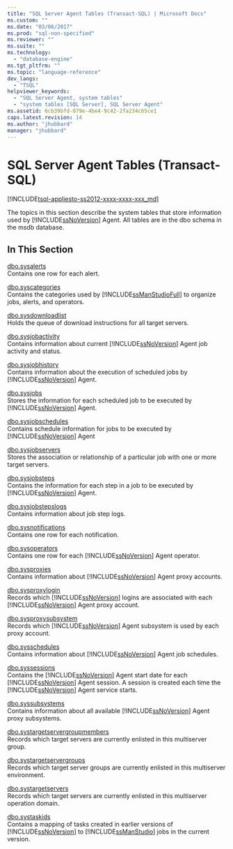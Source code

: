 ```yaml
---
title: "SQL Server Agent Tables (Transact-SQL) | Microsoft Docs"
ms.custom: ""
ms.date: "03/06/2017"
ms.prod: "sql-non-specified"
ms.reviewer: ""
ms.suite: ""
ms.technology: 
  - "database-engine"
ms.tgt_pltfrm: ""
ms.topic: "language-reference"
dev_langs: 
  - "TSQL"
helpviewer_keywords: 
  - "SQL Server Agent, system tables"
  - "system tables [SQL Server], SQL Server Agent"
ms.assetid: 6cb39bfd-079e-4be4-9c42-2fa234c65ce1
caps.latest.revision: 14
ms.author: "jhubbard"
manager: "jhubbard"
---
```

# SQL Server Agent Tables (Transact-SQL)
[!INCLUDE[tsql-appliesto-ss2012-xxxx-xxxx-xxx_md](../../../integration-services/system/stored-procedures/includes/tsql-appliesto-ss2012-xxxx-xxxx-xxx-md.md)]

  The topics in this section describe the system tables that store information used by [!INCLUDE[ssNoVersion](../../../advanced-analytics/r-services/includes/ssnoversion-md.md)] Agent. All tables are in the dbo schema in the msdb database.  
  
## In This Section  
 [dbo.sysalerts](../../../relational-databases/reference/system-tables/dbo.sysalerts-transact-sql.md)  
 Contains one row for each alert.  
  
 [dbo.syscategories](../../../relational-databases/reference/system-tables/dbo.syscategories-transact-sql.md)  
 Contains the categories used by [!INCLUDE[ssManStudioFull](../../../advanced-analytics/r-services/includes/ssmanstudiofull-md.md)] to organize jobs, alerts, and operators.  
  
 [dbo.sysdownloadlist](../../../relational-databases/reference/system-tables/dbo.sysdownloadlist-transact-sql.md)  
 Holds the queue of download instructions for all target servers.  
  
 [dbo.sysjobactivity](../../../relational-databases/reference/system-tables/dbo.sysjobactivity-transact-sql.md)  
 Contains information about current [!INCLUDE[ssNoVersion](../../../advanced-analytics/r-services/includes/ssnoversion-md.md)] Agent job activity and status.  
  
 [dbo.sysjobhistory](../../../relational-databases/reference/system-tables/dbo.sysjobhistory-transact-sql.md)  
 Contains information about the execution of scheduled jobs by [!INCLUDE[ssNoVersion](../../../advanced-analytics/r-services/includes/ssnoversion-md.md)] Agent.  
  
 [dbo.sysjobs](../../../relational-databases/reference/system-tables/dbo.sysjobs-transact-sql.md)  
 Stores the information for each scheduled job to be executed by [!INCLUDE[ssNoVersion](../../../advanced-analytics/r-services/includes/ssnoversion-md.md)] Agent.  
  
 [dbo.sysjobschedules](../../../relational-databases/reference/system-tables/dbo.sysjobschedules-transact-sql.md)  
 Contains schedule information for jobs to be executed by [!INCLUDE[ssNoVersion](../../../advanced-analytics/r-services/includes/ssnoversion-md.md)] Agent  
  
 [dbo.sysjobservers](../../../relational-databases/reference/system-tables/dbo.sysjobservers-transact-sql.md)  
 Stores the association or relationship of a particular job with one or more target servers.  
  
 [dbo.sysjobsteps](../../../relational-databases/reference/system-tables/dbo.sysjobsteps-transact-sql.md)  
 Contains the information for each step in a job to be executed by [!INCLUDE[ssNoVersion](../../../advanced-analytics/r-services/includes/ssnoversion-md.md)] Agent.  
  
 [dbo.sysjobstepslogs](../../../relational-databases/reference/system-tables/dbo.sysjobstepslogs-transact-sql.md)  
 Contains information about job step logs.  
  
 [dbo.sysnotifications](../../../relational-databases/reference/system-tables/dbo.sysnotifications-transact-sql.md)  
 Contains one row for each notification.  
  
 [dbo.sysoperators](../../../relational-databases/reference/system-tables/dbo.sysoperators-transact-sql.md)  
 Contains one row for each [!INCLUDE[ssNoVersion](../../../advanced-analytics/r-services/includes/ssnoversion-md.md)] Agent operator.  
  
 [dbo.sysproxies](../../../relational-databases/reference/system-tables/dbo.sysproxies-transact-sql.md)  
 Contains information about [!INCLUDE[ssNoVersion](../../../advanced-analytics/r-services/includes/ssnoversion-md.md)] Agent proxy accounts.  
  
 [dbo.sysproxylogin](../../../relational-databases/reference/system-tables/dbo.sysproxylogin-transact-sql.md)  
 Records which [!INCLUDE[ssNoVersion](../../../advanced-analytics/r-services/includes/ssnoversion-md.md)] logins are associated with each [!INCLUDE[ssNoVersion](../../../advanced-analytics/r-services/includes/ssnoversion-md.md)] Agent proxy account.  
  
 [dbo.sysproxysubsystem](../../../relational-databases/reference/system-tables/dbo.sysproxysubsystem-transact-sql.md)  
 Records which [!INCLUDE[ssNoVersion](../../../advanced-analytics/r-services/includes/ssnoversion-md.md)] Agent subsystem is used by each proxy account.  
  
 [dbo.sysschedules](../../../relational-databases/reference/system-tables/dbo.sysschedules-transact-sql.md)  
 Contains information about [!INCLUDE[ssNoVersion](../../../advanced-analytics/r-services/includes/ssnoversion-md.md)] Agent job schedules.  
  
 [dbo.syssessions](../../../relational-databases/reference/system-tables/dbo.syssessions-transact-sql.md)  
 Contains the [!INCLUDE[ssNoVersion](../../../advanced-analytics/r-services/includes/ssnoversion-md.md)] Agent start date for each [!INCLUDE[ssNoVersion](../../../advanced-analytics/r-services/includes/ssnoversion-md.md)] Agent session. A session is created each time the [!INCLUDE[ssNoVersion](../../../advanced-analytics/r-services/includes/ssnoversion-md.md)] Agent service starts.  
  
 [dbo.syssubsystems](../../../relational-databases/reference/system-tables/dbo.sysproxysubsystem-transact-sql.md)  
 Contains information about all available [!INCLUDE[ssNoVersion](../../../advanced-analytics/r-services/includes/ssnoversion-md.md)] Agent proxy subsystems.  
  
 [dbo.systargetservergroupmembers](../../../relational-databases/reference/system-tables/dbo.systargetservergroupmembers-transact-sql.md)  
 Records which target servers are currently enlisted in this multiserver group.  
  
 [dbo.systargetservergroups](../../../relational-databases/reference/system-tables/dbo.systargetservergroups-transact-sql.md)  
 Records which target server groups are currently enlisted in this multiserver environment.  
  
 [dbo.systargetservers](../../../relational-databases/reference/system-tables/dbo.systargetservers-transact-sql.md)  
 Records which target servers are currently enlisted in this multiserver operation domain.  
  
 [dbo.systaskids](../../../relational-databases/reference/system-tables/dbo.systaskids-transact-sql.md)  
 Contains a mapping of tasks created in earlier versions of [!INCLUDE[ssNoVersion](../../../advanced-analytics/r-services/includes/ssnoversion-md.md)] to [!INCLUDE[ssManStudio](../../../advanced-analytics/r-services/includes/ssmanstudio-md.md)] jobs in the current version.  
  
  